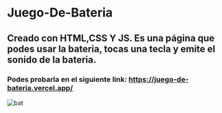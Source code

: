 # Juego-De-Bateria
## Creado con HTML,CSS Y JS. Es una página que podes usar la bateria, tocas una tecla y emite el sonido de la bateria.
### Podes probarla en el siguiente link: https://juego-de-bateria.vercel.app/


![bat](https://user-images.githubusercontent.com/84631641/189497024-4fe26d42-fea8-4125-83e6-863053b59340.png)
